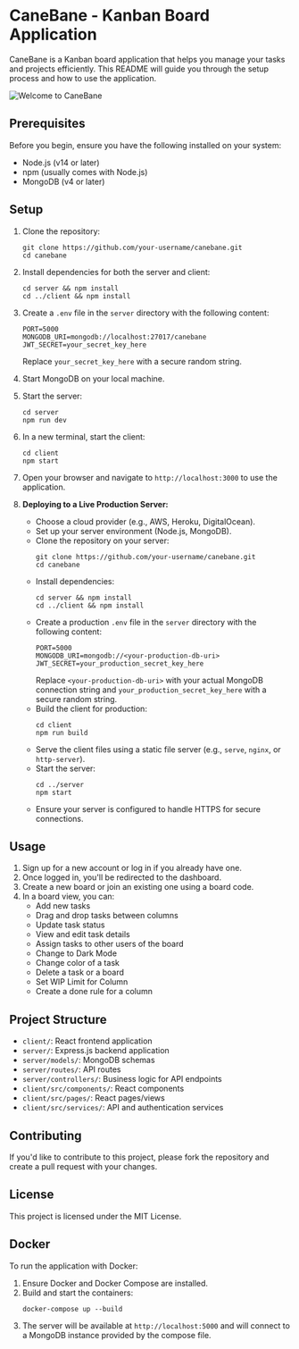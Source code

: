 # CaneBane - Kanban Board Application

CaneBane is a Kanban board application that helps you manage your tasks and projects efficiently. This README will guide you through the setup process and how to use the application.

![Welcome to CaneBane](client/src/welcome.png)

## Prerequisites

Before you begin, ensure you have the following installed on your system:

- Node.js (v14 or later)
- npm (usually comes with Node.js)
- MongoDB (v4 or later)

## Setup

1. Clone the repository:
   ```
   git clone https://github.com/your-username/canebane.git
   cd canebane
   ```

2. Install dependencies for both the server and client:
   ```
   cd server && npm install
   cd ../client && npm install
   ```

3. Create a `.env` file in the `server` directory with the following content:
   ```
   PORT=5000
   MONGODB_URI=mongodb://localhost:27017/canebane
   JWT_SECRET=your_secret_key_here
   ```
   Replace `your_secret_key_here` with a secure random string.

4. Start MongoDB on your local machine.

5. Start the server:
   ```
   cd server
   npm run dev
   ```

6. In a new terminal, start the client:
   ```
   cd client
   npm start
   ```

7. Open your browser and navigate to `http://localhost:3000` to use the application.

8. **Deploying to a Live Production Server:**
   - Choose a cloud provider (e.g., AWS, Heroku, DigitalOcean).
   - Set up your server environment (Node.js, MongoDB).
   - Clone the repository on your server:
     ```
     git clone https://github.com/your-username/canebane.git
     cd canebane
     ```
   - Install dependencies:
     ```
     cd server && npm install
     cd ../client && npm install
     ```
   - Create a production `.env` file in the `server` directory with the following content:
     ```
     PORT=5000
     MONGODB_URI=mongodb://<your-production-db-uri>
     JWT_SECRET=your_production_secret_key_here
     ```
     Replace `<your-production-db-uri>` with your actual MongoDB connection string and `your_production_secret_key_here` with a secure random string.
   - Build the client for production:
     ```
     cd client
     npm run build
     ```
   - Serve the client files using a static file server (e.g., `serve`, `nginx`, or `http-server`).
   - Start the server:
     ```
     cd ../server
     npm start
     ```
   - Ensure your server is configured to handle HTTPS for secure connections.

## Usage

1. Sign up for a new account or log in if you already have one.
2. Once logged in, you'll be redirected to the dashboard.
3. Create a new board or join an existing one using a board code.
4. In a board view, you can:
   - Add new tasks
   - Drag and drop tasks between columns
   - Update task status
   - View and edit task details
   - Assign tasks to other users of the board
   - Change to Dark Mode
   - Change color of a task
   - Delete a task or a board
   - Set WIP Limit for Column
   - Create a done rule for a column

## Project Structure

- `client/`: React frontend application
- `server/`: Express.js backend application
- `server/models/`: MongoDB schemas
- `server/routes/`: API routes
- `server/controllers/`: Business logic for API endpoints
- `client/src/components/`: React components
- `client/src/pages/`: React pages/views
- `client/src/services/`: API and authentication services

## Contributing

If you'd like to contribute to this project, please fork the repository and create a pull request with your changes.

## License

This project is licensed under the MIT License.

## Docker

To run the application with Docker:

1. Ensure Docker and Docker Compose are installed.
2. Build and start the containers:
   ```
   docker-compose up --build
   ```
3. The server will be available at `http://localhost:5000` and will connect to a MongoDB instance provided by the compose file.

